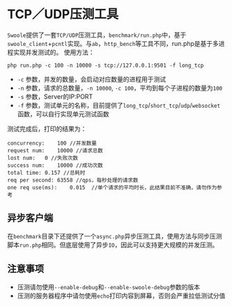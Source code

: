 # TCP／UDP压测工具

 `Swoole`提供了一套`TCP/UDP`压测工具，`benchmark/run.php`中，基于`swoole_client`+`pcntl`实现。与`ab`，`http_bench`等工具不同，run.php是基于多进程实现并发测试的。
使用方法：

```shell
php run.php -c 100 -n 10000 -s tcp://127.0.0.1:9501 -f long_tcp
```

* `-c` 参数，并发的数量，会启动对应数量的进程用于测试
* `-n` 参数，请求的总数量，`-n 10000`, `-c 100`，平均到每个子进程的数量为`100`
* `-s` 参数，Server的IP:PORT
* `-f` 参数，测试单元的名称，目前提供了`long_tcp`/`short_tcp`/`udp`/`websocket` 函数，可以自行实现单元测试函数

测试完成后，打印的结果为：
```shell
concurrency:	100 //并发数量
request num:	10000 //请求总数
lost num:	0 //失败次数
success num:	10000 //成功次数
total time:	0.157 //总耗时
req per second:	63558 //qps，每秒处理的请求数
one req use(ms):	0.015  //单个请求的平均时长，此结果目前不准确，请勿作为参考
```

异步客户端
---
在`benchmark`目录下还提供了一个`async.php`异步压测工具，使用方法与同步压测脚本`run.php`相同。但底层使用了异步`IO`，因此可以支持更大规模的并发压测。

注意事项
----
* 压测请勿使用`--enable-debug`和`--enable-swoole-debug`参数的版本
* 压测的服务器程序中请勿使用`echo`打印内容到屏幕，否则会严重拉低测试分值
